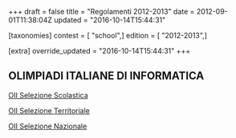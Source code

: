+++
draft = false
title = "Regolamenti 2012-2013"
date = 2012-09-01T11:38:04Z
updated = "2016-10-14T15:44:31"

[taxonomies]
contest = [ "school",]
edition = [ "2012-2013",]

[extra]
override_updated = "2016-10-14T15:44:31"
+++
## OLIMPIADI ITALIANE DI INFORMATICA

[OII Selezione Scolastica](/oldsite/134/OII-RegSelScolastica_30novembre2012.pdf)

[OII Selezione Territoriale](/oldsite/134/OII-RegSelTerritoriale_2013.pdf)

[OII Selezione Nazionale](/oldsite/134/OII-Reg_%20Sel_%20Naz_%202013.pdf)
